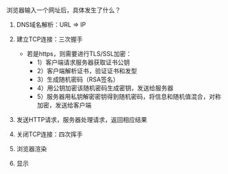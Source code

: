 浏览器输入一个网址后，具体发生了什么？

1. DNS域名解析：URL => IP
2. 建立TCP连接：三次握手
   - 若是https，则需要进行TLS/SSL加密：
     - 1）客户端请求服务器获取证书公钥
     - 2）客户端解析证书，验证证书和发型
     - 3）生成随机密码（RSA签名）
     - 4）用公钥加密该随机密码生成密钥，发送给服务器
     - 5）服务器用私钥解密密钥得到随机密码，将信息和随机值混合，对称加密，发送给客户端
3. 发送HTTP请求，服务器处理请求，返回相应结果

4. 关闭TCP连接：四次挥手
5. 浏览器渲染
6. 显示

